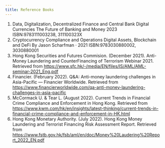 ```yaml
---
title: Reference Books
---
```

1. Data, Digitalization, Decentralized Finance and Central Bank Digital Currencies The Future of Banking and Money 2023 ISBN:9783111003238, 311100323X
2. Cryptocurrency Compliance and Operations Digital Assets, Blockchain and DeFi By Jason Scharfman · 2021 ISBN:9783030880002, 3030880001
3. Hong Kong Securities and Futures Commision. (December 2021). Anti-Money Laundering and CounterFinancing of Terrorism Webinar 2021. Retrieved from https://www.sfc.hk/-/media/EN/files/IS/AML/AML-seminar-2021_Eng.pdf
3. Financier. (February 2022). Q&A: Anti-money laundering challenges in Asia-Pacific — Financier Worldwide. Retrieved from https://www.financierworldwide.com/qa-anti-money-laundering-challenges-in-asia-pacific
4. McCormack U. & Tear L. (August 2022). Current Trends in Financial Crime Compliance and Enforcement in Hong Kong. Retrieved from https://www.kwm.com/hk/en/insights/latest-thinking/current-trends-in-financial-crime-compliance-and-enforcement-in-HK.html
5. Hong Kong Monetary Authority. (July 2022). Hong Kong Money Laundering and Terrorist Financing Risk Assessment Report. Retrieved from https://www.fstb.gov.hk/fsb/aml/en/doc/Money%20Laudering%20Report_2022_EN.pdf